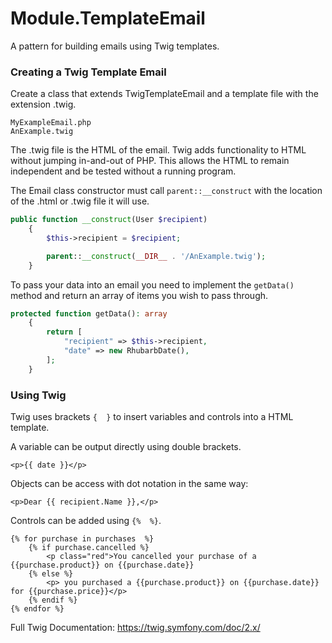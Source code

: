 # Module.TemplateEmail
A pattern for building emails using Twig templates.


### Creating a Twig Template Email

Create a class that extends TwigTemplateEmail and a template file with the extension .twig.

```
MyExampleEmail.php
AnExample.twig
```


The .twig file is the HTML of the email. Twig adds functionality to HTML without jumping in-and-out of PHP. This allows the HTML to remain independent and be tested without a running program.    

The Email class constructor must call `parent::__construct` with the location of the .html or .twig file it will use.  
```php
public function __construct(User $recipient)
    {
        $this->recipient = $recipient;

        parent::__construct(__DIR__ . '/AnExample.twig');
    }
```

To pass your data into an email you need to implement the `getData()` method and return an array of items you wish to pass through. 

```php
protected function getData(): array
    {
        return [
            "recipient" => $this->recipient,
            "date" => new RhubarbDate(),
        ];
    }
```

### Using Twig 

Twig uses brackets `{  }` to insert variables and controls into a HTML template.   

A variable can be output directly using double brackets. 
```twig
<p>{{ date }}</p>
```

Objects can be access with dot notation in the same way:
```twig
<p>Dear {{ recipient.Name }},</p>
```


Controls can be added using `{%  %}`.

```twig
{% for purchase in purchases  %}
    {% if purchase.cancelled %}
        <p class="red">You cancelled your purchase of a {{purchase.product}} on {{purchase.date}}
    {% else %}
        <p> you purchased a {{purchase.product}} on {{purchase.date}} for {{purchase.price}}</p>
    {% endif %}
{% endfor %}
```

Full Twig Documentation:
https://twig.symfony.com/doc/2.x/



